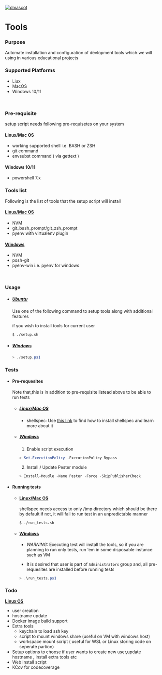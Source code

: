 [![dmascot](https://circleci.com/gh/dmascot/tools/tree/main.svg?style=svg)](https://circleci.com/gh/dmascot/tools/?branch=main)


# Tools

### **Purpose**
Automate installation and configuration of devlopment tools which we will using in various educational projects
<br>

### **Supported Platforms**
- Liux 
- MacOS
- Windows 10/11 

<br>

### **Pre-requisite**
setup script needs following pre-requisetes on your system

#### Linux/Mac OS
- working supported shell i.e. BASH or ZSH
- git command
- envsubst command ( via gettext )

#### Windows 10/11
- powershell 7.x

### **Tools list**

Following is the list of tools that the setup script will install

#### <u>**Linux/Mac OS**</u>
- NVM
- git_bash_prompt/git_zsh_prompt
- pyenv with virtualenv plugin
#### <u>**Windows**</u>
- NVM
- posh-git
- pyenv-win i.e. pyenv for windows
<br>


### **Usage**

- ##### <u>**Ubuntu**</u> 
    Use one of the following command to setup tools along with additional features<br>

    if you wish to install tools for current user
    ```bash
    $ ./setup.sh
    ```
- ##### <u>**Windows**</u>
    ```powershell
    > ./setup.ps1
    ```
 ### Tests

- #### Pre-requesites
    Note that,this is in addition to pre-requisite listead above to be able to run tests
    - ##### <u>**Linux/Mac OS**</u>
        - shellspec: Use [this link](https://github.com/shellspec/shellspec#installation) to find how to install shellspec and learn more about it
       
         
    - ##### <u>**Windows**</u>
        1. Enable script execution
        ```powershell
        > Set-ExecutionPolicy -ExecutionPolicy Bypass
        ```
        2. Install / Update Pester module
        ```powershell
        > Install-Moudle -Name Pester -Force -SkipPublisherCheck
        ```
- #### Running tests
    
    - #### <u>**Linux/Mac OS**</u>
        shellspec needs access to only /tmp directory which should be there by default if not, it will fail to run test in an unpredictable manner
        ```
        $ ./run_tests.sh
        ```
    - #### <u>**Windows**</u>
         - *WARNING:* Executing test will install the tools, so if you are planning to run only tests, run 'em in some disposable instance such as VM

        - It is desired that user is part of ```Administrators``` group and, all pre-requesites are installed before running tests
        
        ```powershell
        > .\run_tests.ps1
        ```
        
 ### Todo
 
 <u>**Linux OS**</u> 
 - user creation 
 - hostname update 
 - Docker image build support
 - Extra tools
    - keychain to load ssh key
    - script to mount windows share (useful on VM with windows host)
    - workspace mount script ( useful for WSL or Linux storing code on seperate partion)
 - Setup options to choose if user wants to create new user,update hostname , install extra tools etc
 - Web install script
 - KCov for codecoverage

 